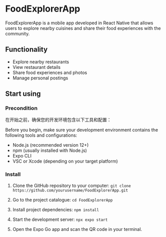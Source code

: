 # FoodExplorerApp

FoodExplorerApp is a mobile app developed in React Native that allows users to explore nearby cuisines and share their food experiences with the community.

## Functionality

- Explore nearby restaurants
- View restaurant details
- Share food experiences and photos
- Manage personal postings

## Start using

### Precondition

在开始之前，确保您的开发环境包含以下工具和配置：

Before you begin, make sure your development environment contains the following tools and configurations:

- Node.js (recommended version 12+)
- npm (usually installed with Node.js)
- Expo CLI
- VSC or Xcode (depending on your target platform)

### Install

1. Clone the GitHub repository to your computer:
`git clone https://github.com/yourusername/FoodExplorerApp.git`

2. Go to the project catalogue:
`cd FoodExplorerApp`

3. Install project dependencies:
`npm install`

4. Start the development server:
`npx expo start`

5. Open the Expo Go app and scan the QR code in your terminal.
